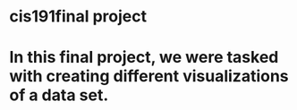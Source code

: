 # cis191final project
# In this final project, we were tasked with creating different visualizations of a data set. 
